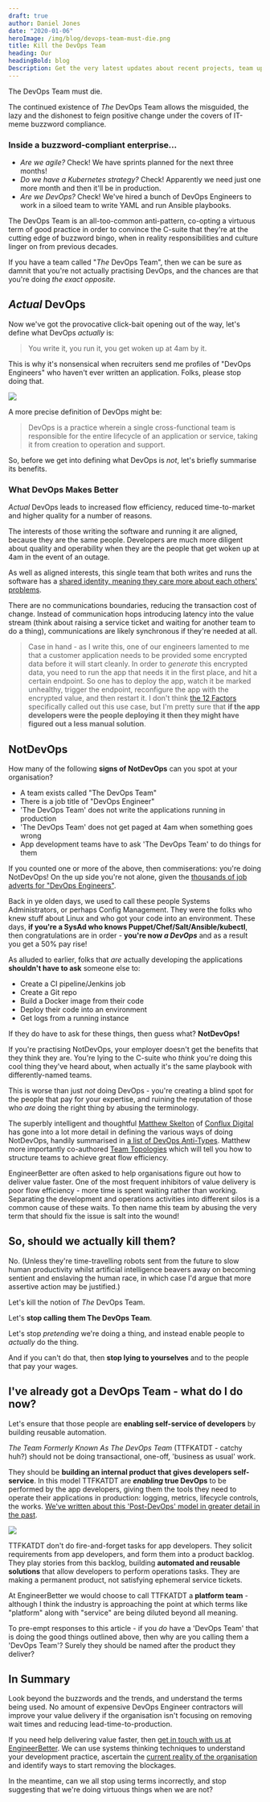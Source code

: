```yaml
---
draft: true
author: Daniel Jones
date: "2020-01-06"
heroImage: /img/blog/devops-team-must-die.png
title: Kill the DevOps Team
heading: Our
headingBold: blog
Description: Get the very latest updates about recent projects, team updates, thoughts and industry news from our team of EngineerBetter experts.
---
```


The DevOps Team must die.

The continued existence of _The_ DevOps Team allows the misguided, the lazy and the dishonest to feign positive change under the covers of IT-meme buzzword compliance.

>>>
### Inside a buzzword-compliant enterprise...
* _Are we agile?_ Check! We have sprints planned for the next three months!
* _Do we have a Kubernetes strategy?_ Check! Apparently we need just one more month and then it'll be in production.
* _Are we DevOps?_ Check! We've hired a bunch of DevOps Engineers to work in a siloed team to write YAML and run Ansible playbooks.

The DevOps Team is an all-too-common anti-pattern, co-opting a virtuous term of good practice in order to convince the C-suite that they're at the cutting edge of buzzword bingo, when in reality  responsibilities and culture linger on from previous decades.

If you have a team called "_The_ DevOps Team", then we can be sure as damnit that you're not actually practising DevOps, and the chances are that you're doing _the exact opposite_.

## _Actual_ DevOps

Now we've got the provocative click-bait opening out of the way, let's define what DevOps _actually_ is:

> You write it, you run it, you get woken up at 4am by it.

This is why it's nonsensical when recruiters send me profiles of "DevOps Engineers" who haven't ever written an application. Folks, please stop doing that.

<img src="/img/blog/post-devops/devops.png" class="fit image">

A more precise definition of DevOps might be:

> DevOps is a practice wherein a single cross-functional team is responsible for the entire lifecycle of an application or service, taking it from creation to operation and support.

So, before we get into defining what DevOps is _not_, let's briefly summarise its benefits.

### What DevOps Makes Better

_Actual_ DevOps leads to increased flow efficiency, reduced time-to-market and higher quality for a number of reasons.

The interests of those writing the software and running it are aligned, because they are the same people. Developers are much more diligent about quality and operability when they are the people that get woken up at 4am in the event of an outage.

As well as aligned interests, this single team that both writes and runs the software has a [shared identity, meaning they care more about each others' problems](https://www.engineerbetter.com/blog/anthropic-sympathy/).

There are no communications boundaries, reducing the transaction cost of change. Instead of communication hops introducing latency into the value stream (think about raising a service ticket and waiting for another team to do a thing), communications are likely synchronous if they're needed at all.

> Case in hand - as I write this, one of our engineers lamented to me that a customer application needs to be provided some encrypted data before it will start cleanly. In order to _generate_ this encrypted data, you need to run the app that needs it in the first place, and hit a certain endpoint. So one has to deploy the app, watch it be marked unhealthy, trigger the endpoint, reconfigure the app with the encrypted value, and then restart it. I don't think [the 12 Factors](https://12factor.net/) specifically called out this use case, but I'm pretty sure that **if the app developers were the people deploying it then they might have figured out a less manual solution**.

## NotDevOps

How many of the following **signs of NotDevOps** can you spot at your organisation?

* A team exists called "The DevOps Team"
* There is a job title of "DevOps Engineer"
* 'The DevOps Team' does not write the applications running in production
* 'The DevOps Team' does not get paged at 4am when something goes wrong
* App development teams have to ask 'The DevOps Team' to do things for them

If you counted one or more of the above, then commiserations: you're doing NotDevOps! On the up side you're not alone, given the [thousands of job adverts for "DevOps Engineers"](https://www.itjobswatch.co.uk/default.aspx?q=DevOps+Engineer&l=&id=0&p=6).

Back in ye olden days, we used to call these people Systems Administrators, or perhaps Config Management. They were the folks who knew stuff about Linux and who got your code into an environment. These days, **if you're a SysAd who knows Puppet/Chef/Salt/Ansible/kubectl**, then congratulations are in order - **you're now _a DevOps_** and as a result you get a 50% pay rise!

As alluded to earlier, folks that _are_ actually developing the applications **shouldn't have to ask** someone else to:

* Create a CI pipeline/Jenkins job
* Create a Git repo
* Build a Docker image from their code
* Deploy their code into an environment
* Get logs from a running instance

If they do have to ask for these things, then guess what? **NotDevOps!**

If you're practising NotDevOps, your employer doesn't get the benefits that they think they are. You're lying to the C-suite who _think_ you're doing this cool thing they've heard about, when actually it's the same playbook with differently-named teams.

This is worse than just _not_ doing DevOps - you're creating a blind spot for the people that pay for your expertise, and ruining the reputation of those who _are_ doing the right thing by abusing the terminology.

>>>
The superbly intelligent and thoughtful [Matthew Skelton](https://www.linkedin.com/in/matthewskelton/) of [Conflux Digital](https://confluxdigital.net/) has gone into a lot more detail in defining the various ways of doing NotDevOps, handily summarised in [a list of DevOps Anti-Types](https://web.devopstopologies.com/#anti-types). Matthew more importantly co-authored [Team Topologies](https://www.amazon.co.uk/Team-Topologies-Organizing-Business-Technology/dp/1942788819/) which will tell you how to structure teams to achieve great flow efficiency.

EngineerBetter are often asked to help organisations figure out how to deliver value faster. One of the most frequent inhibitors of value delivery is poor flow efficiency - more time is spent waiting rather than working. Separating the development and operations activities into different silos is a common cause of these waits. To then name this team by abusing the very term that should fix the issue is salt into the wound!

## So, should we actually kill them?

No. (Unless they're time-travelling robots sent from the future to slow human productivity whilst artificial intelligence beavers away on becoming sentient and enslaving the human race, in which case I'd argue that more assertive action may be justified.)

Let's kill the notion of _The_ DevOps Team.

Let's **stop calling them The DevOps Team**.

Let's stop _pretending_ we're doing a thing, and instead enable people to _actually_ do the thing.

And if you can't do that, then **stop lying to yourselves** and to the people that pay your wages.

## I've already got a DevOps Team - what do I do now?

Let's ensure that those people are **enabling self-service of developers** by building reusable automation.

_The Team Formerly Known As The DevOps Team_ (TTFKATDT - catchy huh?) should not be doing transactional, one-off, 'business as usual' work.

They should be **building an internal product that gives developers self-service**. In this model TTFKATDT are **_enabling_ true DevOps** to be performed by the app developers, giving them the tools they need to operate their applications in production: logging, metrics, lifecycle controls, the works. [We've written about this 'Post-DevOps' model in greater detail in the past](https://www.engineerbetter.com/blog/post-devops/).

<img src="/img/blog/post-devops/post-devops.png" class="fit image">

TTFKATDT don't do fire-and-forget tasks for app developers. They solicit requirements from app developers, and form them into a product backlog. They play stories from this backlog, building **automated and reusable solutions** that allow developers to perform operations tasks. They are making a permanent product, not satisfying ephemeral service tickets.

At EngineerBetter we would choose to call TTFKATDT a **platform team** - although I think the industry is approaching the point at which terms like "platform" along with "service" are being diluted beyond all meaning.

To pre-empt responses to this article - if you _do_ have a 'DevOps Team' that is doing the good things outlined above, then why are you calling them a 'DevOps Team'? Surely they should be named after the product they deliver?

## In Summary

Look beyond the buzzwords and the trends, and understand the terms being used. No amount of expensive DevOps Engineer contractors will improve your value delivery if the organisation isn't focusing on removing wait times and reducing lead-time-to-production.

If you need help delivering value faster, then [get in touch with us at EngineerBetter](mailto:contact@engineerbetter.com). We can use systems thinking techniques to understand your development practice, ascertain the [current reality of the organisation](/blog/current-reality-trees-fog-of-war/) and identify ways to start removing the blockages.

In the meantime, can we all stop using terms incorrectly, and stop suggesting that we're doing virtuous things when we are not?
